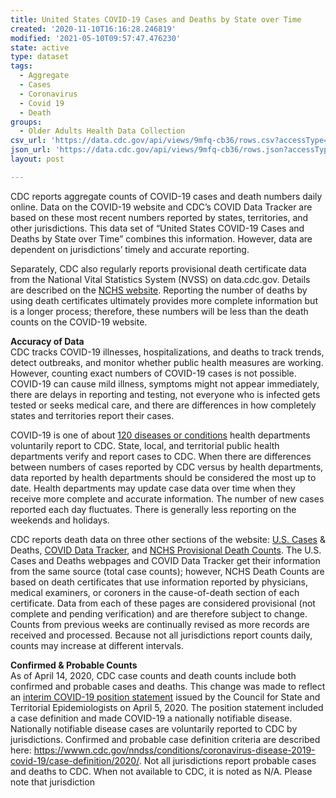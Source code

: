 ```yaml
---
title: United States COVID-19 Cases and Deaths by State over Time
created: '2020-11-10T16:16:28.246819'
modified: '2021-05-10T09:57:47.476230'
state: active
type: dataset
tags:
  - Aggregate
  - Cases
  - Coronavirus
  - Covid 19
  - Death
groups:
  - Older Adults Health Data Collection
csv_url: 'https://data.cdc.gov/api/views/9mfq-cb36/rows.csv?accessType=DOWNLOAD'
json_url: 'https://data.cdc.gov/api/views/9mfq-cb36/rows.json?accessType=DOWNLOAD'
layout: post

---
```

CDC reports aggregate counts of COVID-19 cases and death numbers daily online. Data on the COVID-19 website and CDC’s COVID Data Tracker are based on these most recent numbers reported by states, territories, and other jurisdictions. This data set of “United States COVID-19 Cases and Deaths by State over Time” combines this information. However, data are dependent on jurisdictions’ timely and accurate reporting. 

Separately, CDC also regularly reports provisional death certificate data from the National Vital Statistics System (NVSS) on data.cdc.gov. Details are described on the <a href="https://www.cdc.gov/nchs/nvss/covid-19.htm">NCHS website</a>. Reporting the number of deaths by using death certificates ultimately provides more complete information but is a longer process; therefore, these numbers will be less than the death counts on the COVID-19 website.

<b>Accuracy of Data</b><br/>
CDC tracks COVID-19 illnesses, hospitalizations, and deaths to track trends, detect outbreaks, and monitor whether public health measures are working. However, counting exact numbers of COVID-19 cases is not possible. COVID-19 can cause mild illness, symptoms might not appear immediately, there are delays in reporting and testing, not everyone who is infected gets tested or seeks medical care, and there are differences in how completely states and territories report their cases.

COVID-19 is one of about <a href="https://wwwn.cdc.gov/nndss/">120 diseases or conditions</a> health departments voluntarily report to CDC. State, local, and territorial public health departments verify and report cases to CDC. When there are differences between numbers of cases reported by CDC versus by health departments, data reported by health departments should be considered the most up to date. Health departments may update case data over time when they receive more complete and accurate information. The number of new cases reported each day fluctuates. There is generally less reporting on the weekends and holidays.

CDC reports death data on three other sections of the website: <a href="https://www.cdc.gov/coronavirus/2019-ncov/cases-updates/cases-in-us.html">U.S. Cases</a> & Deaths, <a href="https://www.cdc.gov/covid-data-tracker/index.html">COVID Data Tracker</a>, and <a href="https://www.cdc.gov/nchs/nvss/covid-19.htm">NCHS Provisional Death Counts</a>. The U.S. Cases and Deaths webpages and COVID Data Tracker get their information from the same source (total case counts); however, NCHS Death Counts are based on death certificates that use information reported by physicians, medical examiners, or coroners in the cause-of-death section of each certificate. Data from each of these pages are considered provisional (not complete and pending verification) and are therefore subject to change. Counts from previous weeks are continually revised as more records are received and processed. Because not all jurisdictions report counts daily, counts may increase at different intervals.

<b>Confirmed & Probable Counts</b><br/>
As of April 14, 2020, CDC case counts and death counts include both confirmed and probable cases and deaths. This change was made to reflect an <a href="https://cdn.ymaws.com/www.cste.org/resource/resmgr/2020ps/Interim-20-ID-01_COVID-19.pdf">interim COVID-19 position statement</a> issued by the Council for State and Territorial Epidemiologists on April 5, 2020. The position statement included a case definition and made COVID-19 a nationally notifiable disease. Nationally notifiable disease cases are voluntarily reported to CDC by jurisdictions. Confirmed and probable case definition criteria are described here:
<a href="https://wwwn.cdc.gov/nndss/conditions/coronavirus-disease-2019-covid-19/case-definition/2020/">https://wwwn.cdc.gov/nndss/conditions/coronavirus-disease-2019-covid-19/case-definition/2020/</a>. Not all jurisdictions report probable cases and deaths to CDC. When not available to CDC, it is noted as N/A. Please note that jurisdiction
